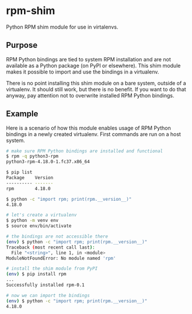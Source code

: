 # rpm-shim

Python RPM shim module for use in virtalenvs.

## Purpose

RPM Python bindings are tied to system RPM installation and are not available as a Python package (on PyPI or elsewhere). This shim module makes it possible to import and use the bindings in a virtualenv.

There is no point installing this shim module on a bare system, outside of a virtualenv. It should still work, but there is no benefit. If you want to do that anyway, pay attention not to overwrite installed RPM Python bindings.

## Example

Here is a scenario of how this module enables usage of RPM Python bindings in a newly created virtualenv. First commands are run on a host system.

```bash
# make sure RPM Python bindings are installed and functional
$ rpm -q python3-rpm
python3-rpm-4.18.0-1.fc37.x86_64

$ pip list
Package    Version
---------- -------
rpm        4.18.0

$ python -c "import rpm; print(rpm.__version__)"
4.18.0

# let's create a virtualenv
$ python -m venv env
$ source env/bin/activate

# the bindings are not accessible there
(env) $ python -c "import rpm; print(rpm.__version__)"
Traceback (most recent call last):
  File "<string>", line 1, in <module>
ModuleNotFoundError: No module named 'rpm'

# install the shim module from PyPI
(env) $ pip install rpm
...
Successfully installed rpm-0.1

# now we can import the bindings
(env) $ python -c "import rpm; print(rpm.__version__)"
4.18.0
```
